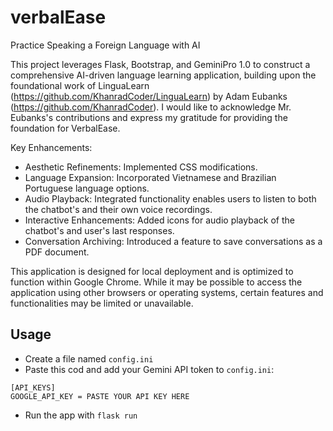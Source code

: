 # verbalEase
Practice Speaking a Foreign Language with AI

This project leverages Flask, Bootstrap, and GeminiPro 1.0 to construct a comprehensive AI-driven language learning application, building upon the foundational work of LinguaLearn (https://github.com/KhanradCoder/LinguaLearn) by Adam Eubanks (https://github.com/KhanradCoder). I would like to acknowledge Mr. Eubanks's contributions and express my gratitude for providing the foundation for VerbalEase.

Key Enhancements:

* Aesthetic Refinements: Implemented CSS modifications.
* Language Expansion: Incorporated Vietnamese and Brazilian Portuguese language options.
* Audio Playback: Integrated functionality enables users to listen to both the chatbot's and their own voice recordings.
* Interactive Enhancements: Added icons for audio playback of the chatbot's and user's last responses.
* Conversation Archiving: Introduced a feature to save conversations as a PDF document.

This application is designed for local deployment and is optimized to function within Google Chrome. While it may be possible to access the application using other browsers or operating systems, certain features and functionalities may be limited or unavailable.

## Usage 

* Create a file named ```config.ini```
* Paste this cod and add your Gemini API token to ```config.ini```:
 
```
[API_KEYS]
GOOGLE_API_KEY = PASTE YOUR API KEY HERE 
```
* Run the app with ```flask run```

